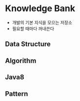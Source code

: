# Knowledge Bank
- 개발의 기본 지식을 모으는 저장소
- 필요할 때마다 꺼내쓴다

## Data Structure

## Algorithm

## Java8

## Pattern
